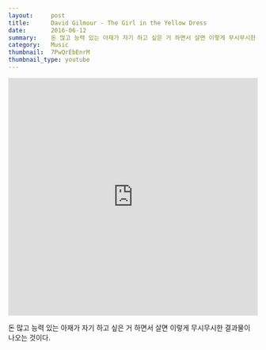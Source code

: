 ```yaml
---
layout:     post
title:      David Gilmour - The Girl in the Yellow Dress
date:       2016-06-12
summary:    돈 많고 능력 있는 아재가 자기 하고 싶은 거 하면서 살면 이렇게 무시무시한 결과물이 나오는 것이다.
category:	Music
thumbnail:	7PwQrEbEnrM
thumbnail_type: youtube
---
```


<iframe width="100%" height="480" src="https://www.youtube.com/embed/7PwQrEbEnrM" frameborder="0" allowfullscreen=""></iframe>

돈 많고 능력 있는 아재가 자기 하고 싶은 거 하면서 살면 이렇게 무시무시한 결과물이 나오는 것이다.
